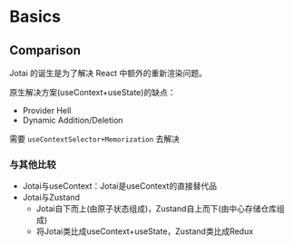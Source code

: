 # Basics

## Comparison

Jotai 的诞生是为了解决 React 中额外的重新渲染问题。

原生解决方案(useContext+useState)的缺点：
- Provider Hell
- Dynamic Addition/Deletion

需要 `useContextSelector+Memorization` 去解决

### 与其他比较

- Jotai与useContext：Jotai是useContext的直接替代品
- Jotai与Zustand
	- Jotai自下而上(由原子状态组成)，Zustand自上而下(由中心存储仓库组成)
	- 将Jotai类比成useContext+useState，Zustand类比成Redux
